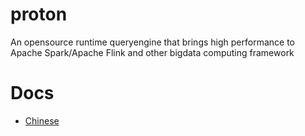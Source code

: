 # proton
An opensource runtime queryengine that brings high performance to Apache Spark/Apache Flink and other bigdata computing framework

# Docs
* [Chinese](./docs/cn/overview.md)
